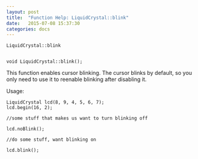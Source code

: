 ```yaml
---
layout: post
title:  "Function Help: LiquidCrystal::blink"
date:   2015-07-08 15:37:30
categories: docs
---
```


	LiquidCrystal::blink


	void LiquidCrystal::blink();

This function enables cursor blinking. The cursor blinks by default, so you only need to use it to reenable blinking after disabling it.

Usage:

	LiquidCrystal lcd(8, 9, 4, 5, 6, 7);
	lcd.begin(16, 2);

	//some stuff that makes us want to turn blinking off

	lcd.noBlink();

	//do some stuff, want blinking on

	lcd.blink();


